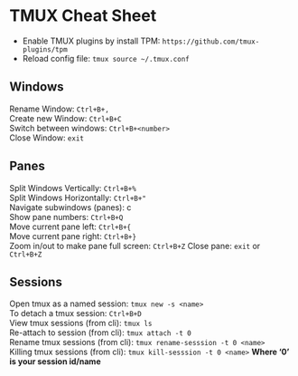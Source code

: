 # TMUX Cheat Sheet  

- Enable TMUX plugins by install TPM: `https://github.com/tmux-plugins/tpm`
- Reload config file: `tmux source ~/.tmux.conf`

## Windows
Rename Window: `Ctrl+B+,`  
Create new Window: `Ctrl+B+C`  
Switch between windows: `Ctrl+B+<number>`  
Close Window: `exit`

## Panes
Split Windows Vertically: `Ctrl+B+%`  
Split Windows Horizontally: `Ctrl+B+"`  
Navigate subwindows (panes): c  
Show pane numbers: `Ctrl+B+Q`  
Move current pane left: `Ctrl+B+{`  
Move current pane right: `Ctrl+B+}`  
Zoom in/out to make pane full screen: `Ctrl+B+Z`
Close pane: `exit` or `Ctrl+B+Z`

## Sessions
Open tmux as a named session: `tmux new -s <name>`  
To detach a tmux session: `Ctrl+B+D`  
View tmux sessions (from cli): `tmux ls`  
Re-attach to session (from cli): `tmux attach -t 0`  
Rename tmux sessions (from cli): `tmux rename-sesssion -t 0 <name>`  
Killing tmux sessions (from cli): `tmux kill-sesssion -t 0 <name>` 
__Where ‘0’ is your session id/name__

